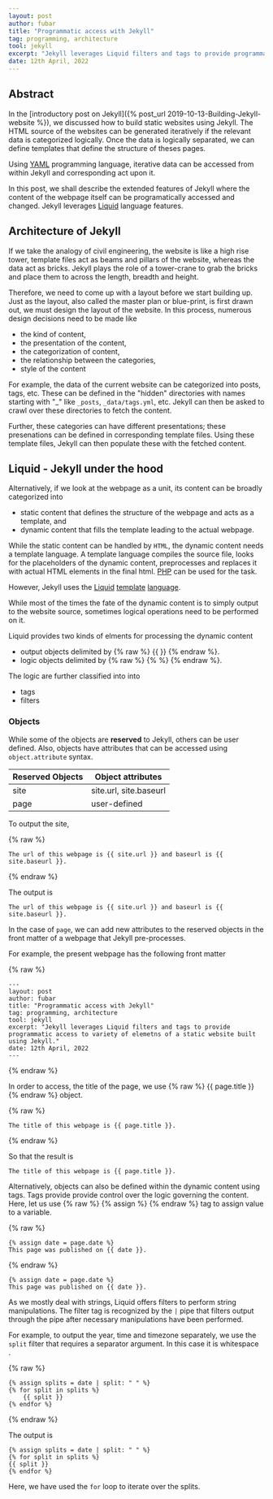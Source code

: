 ```yaml
---
layout: post
author: fubar
title: "Programmatic access with Jekyll"
tag: programming, architecture
tool: jekyll
excerpt: "Jekyll leverages Liquid filters and tags to provide programmatic access to variety of elemetns of a static website built using Jekyll."
date: 12th April, 2022
---
```


## Abstract

In the [introductory post on Jekyll]({% post_url 2019-10-13-Building-Jekyll-website %}),
we discussed how to build static websites using Jekyll.
The HTML source of the websites can be generated iteratively if the relevant data is categorized logically.
Once the data is logically separated, we can define templates that define the structure of theses pages.

Using [YAML](yaml.org/) programming language, iterative data can be accessed from within Jekyll and corresponding act upon it.

In this post, we shall describe the extended features of Jekyll
where the content of the webpage itself can be programatically accessed and changed.
Jekyll leverages [Liquid](https://shopify.github.io/liquid/basics/introduction/) language features.

## Architecture of Jekyll

If we take the analogy of civil engineering, the website is like a high rise tower,
template files act as beams and pillars of the website, whereas the data act as bricks.
Jekyll plays the role of a tower-crane to grab the bricks and place them to across the length, breadth and height.

Therefore, we need to come up with a layout before we start building up. Just as the layout,
 also called the master plan or blue-print,
 is first drawn out, we must design the layout of the website.
 In this process, numerous design decisions need to be made like
 
- the kind of content,
- the presentation of the content,
- the categorization of content,
- the relationship between the categories,
- style of the content

For example, the data of the current website can be categorized into posts, tags, etc.
These can be defined in the "hidden" directories with names starting with "_" like `_posts`, `_data/tags.yml`, etc.
Jekyll can then be asked to crawl over these directories to fetch the content.

Further, these categories can have different presentations; these presenations can be defined in corresponding template files.
Using these template files, Jekyll can then populate these with the fetched content.


## Liquid - Jekyll under the hood

Alternatively, if we look at the webpage as a unit, its content can be broadly categorized into 

- static content that defines the structure of the webpage and acts as a template, and
- dynamic content that fills the template leading to the actual webpage.

While the static content can be handled by `HTML`, the dynamic content needs a template language.
A template language compiles the source file, looks for the placeholders of the dynamic content,
preprocesses and replaces it with actual HTML elements in the final html.
[PHP](https://www.php.net/) can be used for the task.

However, Jekyll uses the [Liquid](https://www.rubydoc.info/gems/liquid/5.3.0) [template](https://shopify.dev/api/liquid) [language](https://shopify.github.io/liquid/).

While most of the times the fate of the dynamic content is to simply output to the website source, sometimes logical operations need to be performed on it.

Liquid provides two kinds of elments for processing the dynamic content

- output objects delimited by {% raw %} {{  }} {% endraw %}.
- logic objects delimited by {% raw %} {%  %} {% endraw %}.

The logic are further classified into into

- tags
- filters

### Objects

While some of the objects are **reserved** to Jekyll, others can be user defined.
Also, objects have attributes that can be accessed using  `object.attribute` syntax.

| Reserved Objects | Object attributes |
|-----|----|
| site | site.url, site.baseurl |
| page | user-defined |

To output the site,

{% raw %}

	The url of this webpage is {{ site.url }} and baseurl is {{ site.baseurl }}.

{% endraw %}

The output is

	The url of this webpage is {{ site.url }} and baseurl is {{ site.baseurl }}.	

	
In the case of `page`, we can add new attributes to the reserved objects in the front matter of a webpage that Jekyll pre-processes.

For example, the present webpage has the following front matter

{% raw %}

	---
	layout: post
	author: fubar
	title: "Programmatic access with Jekyll"
	tag: programming, architecture
	tool: jekyll
	excerpt: "Jekyll leverages Liquid filters and tags to provide programmatic access to variety of elemetns of a static website built using Jekyll."
	date: 12th April, 2022
	---

{% endraw %}

In order to access, the title of the page, we use {% raw %} {{ page.title }} {% endraw %} object.

{% raw %}

	The title of this webpage is {{ page.title }}.

{% endraw %}

So that the result is

	The title of this webpage is {{ page.title }}.
	
Alternatively, objects can also be defined within the dynamic content using tags.
Tags provide provide control over the logic governing the content.
Here, let us use {% raw %} {% assign %} {% endraw %} tag to assign value to a variable.


{% raw %}

	{% assign date = page.date %}
	This page was published on {{ date }}.

{% endraw %}

	{% assign date = page.date %}
	This page was published on {{ date }}.

As we mostly deal with strings, Liquid offers filters to perform string manipulations.
The filter tag is recognized by the  `|` pipe that filters output through the pipe
after necessary manipulations have been performed.

For example, to output the year, time and timezone separately, we use the `split` filter 
that requires a separator argument. In this case it is whitespace ` `.
 
{% raw %}

	{% assign splits = date | split: " " %}
	{% for split in splits %}
		{{ split }}
	{% endfor %}

{% endraw %}

The output is

	{% assign splits = date | split: " " %}
	{% for split in splits %}
	{{ split }}
	{% endfor %}

Here, we have used the `for` loop to iterate over the splits.


